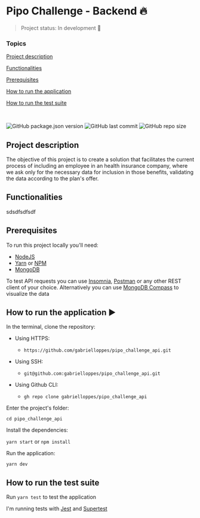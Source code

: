 # Pipo Challenge - Backend :fire:

> Project status: In development :construction:

### Topics

[Project description](#project-description)

[Functionalities](#functionalities)

[Prerequisites](#prerequisites)

[How to run the application](#how-to-run-the-application-arrow_forward)

[How to run the test suite](#how-to-run-the-test-suite)

<br>

![GitHub package.json version](https://img.shields.io/github/package-json/v/gabrielloppes/pipo_challenge_backend?style=for-the-badge)
![GitHub last commit](https://img.shields.io/github/last-commit/gabrielloppes/pipo_challenge_backend?style=for-the-badge)
![GitHub repo size](https://img.shields.io/github/repo-size/gabrielloppes/pipo_challenge_backend?style=for-the-badge)


## Project description
The objective of this project is to create a solution that facilitates the current process of including an employee in an health insurance company, where we ask only for the necessary data  for inclusion in those benefits, validating the data according to the plan's offer.

## Functionalities
sdsdfsdfsdf

## Prerequisites

To run this project locally you'll need:

- [NodeJS](https://nodejs.org/en/)
- [Yarn](https://yarnpkg.com/) or [NPM](https://www.npmjs.com/)
- [MongoDB](https://www.mongodb.com/)

To test API requests you can use [Insomnia](https://insomnia.rest/), [Postman](https://www.postman.com/) or any other REST client of your choice. Alternatively you can use [MongoDB Compass](https://www.mongodb.com/products/compass) to visualize the data

## How to run the application :arrow_forward:

In the terminal, clone the repository:<br>

- Using HTTPS:
  - `https://github.com/gabrielloppes/pipo_challenge_api.git`

- Using SSH:
  - `git@github.com:gabrielloppes/pipo_challenge_api.git`

- Using Github CLI:
  - `gh repo clone gabrielloppes/pipo_challenge_api`

Enter the project's folder:

`cd pipo_challenge_api`

Install the dependencies:

`yarn start` or `npm install`

Run the application:

`yarn dev`

## How to run the test suite

Run `yarn test` to test the application

I'm running tests with [Jest](https://jestjs.io/) and [Supertest](https://www.npmjs.com/package/supertest)
